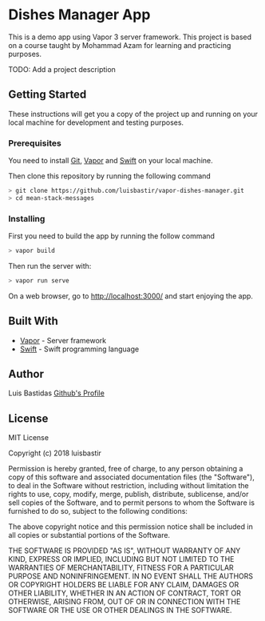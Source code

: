 # Dishes Manager App

This is a demo app using Vapor 3 server framework. This project is based on a course taught by Mohammad Azam for learning and practicing purposes.

TODO: Add a project description

## Getting Started

These instructions will get you a copy of the project up and running on your local machine for development and testing purposes.

### Prerequisites

You need to install [Git](https://git-scm.com/book/en/v2/Getting-Started-Installing-Git), [Vapor](https://vapor.codes/) and [Swift](https://swift.org/download/#releases) on your local machine.

Then clone this repository by running the following command

```bash
> git clone https://github.com/luisbastir/vapor-dishes-manager.git
> cd mean-stack-messages
```

### Installing

First you need to build the app by running the follow command

```bash
> vapor build
```

Then run the server with:

```bash
> vapor run serve
```

On a web browser, go to [http://localhost:3000/](http://localhost:3000/) and start enjoying the app.

## Built With

* [Vapor](https://vapor.codes/) - Server framework
* [Swift](https://swift.org/) - Swift programming language

## Author

Luis Bastidas
[Github's Profile](https://github.com/luisbastir)

## License

MIT License

Copyright (c) 2018 luisbastir

Permission is hereby granted, free of charge, to any person obtaining a copy
of this software and associated documentation files (the "Software"), to deal
in the Software without restriction, including without limitation the rights
to use, copy, modify, merge, publish, distribute, sublicense, and/or sell
copies of the Software, and to permit persons to whom the Software is
furnished to do so, subject to the following conditions:

The above copyright notice and this permission notice shall be included in all
copies or substantial portions of the Software.

THE SOFTWARE IS PROVIDED "AS IS", WITHOUT WARRANTY OF ANY KIND, EXPRESS OR
IMPLIED, INCLUDING BUT NOT LIMITED TO THE WARRANTIES OF MERCHANTABILITY,
FITNESS FOR A PARTICULAR PURPOSE AND NONINFRINGEMENT. IN NO EVENT SHALL THE
AUTHORS OR COPYRIGHT HOLDERS BE LIABLE FOR ANY CLAIM, DAMAGES OR OTHER
LIABILITY, WHETHER IN AN ACTION OF CONTRACT, TORT OR OTHERWISE, ARISING FROM,
OUT OF OR IN CONNECTION WITH THE SOFTWARE OR THE USE OR OTHER DEALINGS IN THE
SOFTWARE.